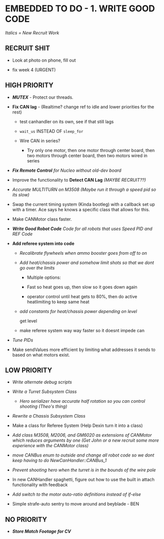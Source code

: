 # EMBEDDED TO DO - 1. WRITE GOOD CODE

*Italics = New Recruit Work*

## RECRUIT SHIT

* Look at photo on phone, fill out

* fix week 4 (URGENT)

## HIGH PRIORITY

- ***MUTEX*** - Protect our threads.

- **Fix CAN lag** - (Realtime? change ref to idle and lower priorities for the rest)
  
  - test canhandler on its own, see if that still lags
  
  - `wait_us` INSTEAD OF `sleep_for`
  
  - Wire CAN in series?
    
    - Try only one motor, then one motor through center board, then two motors through center board, then two motors wired in series

- ***Fix Remote Control*** *for Nucleo without old-dev board*

- Improve the functionality to **Detect CAN Lag** *(MAYBE RECRUIT??)*

- *Accurate MULTITURN on M3508 (Maybe run it through a speed pid so its slow)*

- Swap the current timing system (Kinda bootleg) with a callback set up with a timer. Ace says he knows a specific class that allows for this.

- Make CANMotor class faster.

- ***Write Good Robot Code*** *Code for all robots that uses Speed PID and REF Code*

- **Add referee system into code**
  
  - *Recalibrate flywheels when ammo booster goes from off to on*
  
  - *Add heat/chassis power and somehow limit shots so that we dont go over the limits*
    
    - Multiple options:
    
    - Fast so heat goes up, then slow so it goes down again
    
    - operator control until heat gets to 80%, then do active heatlimiting to keep same heat
  
  - *add constants for heat/chassis power depending on level*
    
    get level
  
  - make referee system way way faster so it doesnt impede can

- *Tune PIDs*

- Make sendValues more efficient by limiting what addresses it sends to based on what motors exist.

## LOW PRIORITY

- *Write alternate debug scripts*

- *Write a Turret Subsystem Class*
  
  - *Hero serializer have accurate half rotation so you can control shooting (Theo's thing)*

- *Rewrite a Chassis Subsystem Class*

- Make a class for Referee System (Help Dexin turn it into a class)

- *Add class M3508, M2006, and GM6020 as extensions of CANMotor which reduces arguments by one (Get John or a new recruit some more experience with the CANMotor class)*

- *move CANBus enum to outside and change all robot code so we dont keep having to do NewCanHandler::CANBus_1*

- *Prevent shooting hero when the turret is in the bounds of the wire pole*

- In new CANHandler spaghetti, figure out how to use the built in attach functionality with feedback

- *Add switch to the motor auto-ratio definitions instead of if-else*

- Simple strafe-auto sentry to move around and beyblade - BEN

## NO PRIORITY

- ***Store Match Footage for CV***
